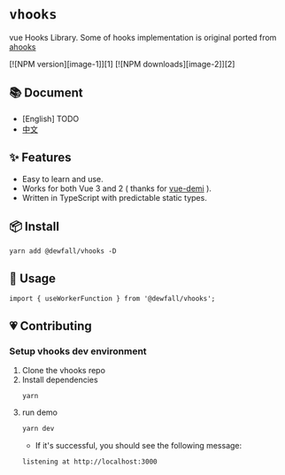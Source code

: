 # `vhooks`

vue Hooks Library. Some of hooks implementation is original ported from [ahooks](https://ahooks.js.org/docs)

[![NPM version][image-1]][1] [![NPM downloads][image-2]][2]

## 📚 Document

- [English] TODO
- [中文](https://dewfall123.github.io/vhooks/)

## ✨ Features

- Easy to learn and use.
- Works for both Vue 3 and 2 ( thanks for [vue-demi](https://github.com/antfu/vue-demi) ).
- Written in TypeScript with predictable static types.

## 📦 Install

```
yarn add @dewfall/vhooks -D
```

## 🔨 Usage

```
import { useWorkerFunction } from '@dewfall/vhooks';
```

## 💗 Contributing

### Setup vhooks dev environment

1. Clone the vhooks repo
1. Install dependencies
   ```
   yarn
   ```
1. run demo
   ```bash
   yarn dev
   ```
   - If it's successful, you should see the following message:
   ```
   listening at http://localhost:3000
   ```
